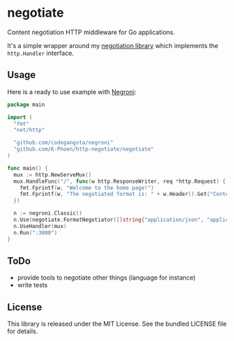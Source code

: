 negotiate
=========

Content negotiation HTTP middleware for Go applications.

It's a simple wrapper around my [negotiation library](https://github.com/K-Phoen/negotiation)
which implements the `http.Handler` interface.

## Usage

Here is a ready to use example with [Negroni](https://github.com/codegangsta/negroni):

```go
package main

import (
  "fmt"
  "net/http"

  "github.com/codegangsta/negroni"
  "github.com/K-Phoen/http-negotiate/negotiate"
)

func main() {
  mux := http.NewServeMux()
  mux.HandleFunc("/", func(w http.ResponseWriter, req *http.Request) {
    fmt.Fprintf(w, "Welcome to the home page!")
    fmt.Fprintf(w, "The negotiated format is: " + w.Header().Get("Content-Type"))
  })

  n := negroni.Classic()
  n.Use(negotiate.FormatNegotiator([]string{"application/json", "application/xml"}))
  n.UseHandler(mux)
  n.Run(":3000")
}
```

## ToDo

  * provide tools to negotiate other things (language for instance)
  * write tests

## License

This library is released under the MIT License. See the bundled LICENSE file for
details.
